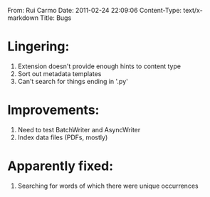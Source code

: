 From: Rui Carmo
Date: 2011-02-24 22:09:06
Content-Type: text/x-markdown
Title: Bugs

# Lingering:

1. Extension doesn't provide enough hints to content type
2. Sort out metadata templates
3. Can't search for things ending in '.py'

# Improvements:

1. Need to test BatchWriter and AsyncWriter
2. Index data files (PDFs, mostly)

# Apparently fixed: 

1. Searching for words of which there were unique occurrences
